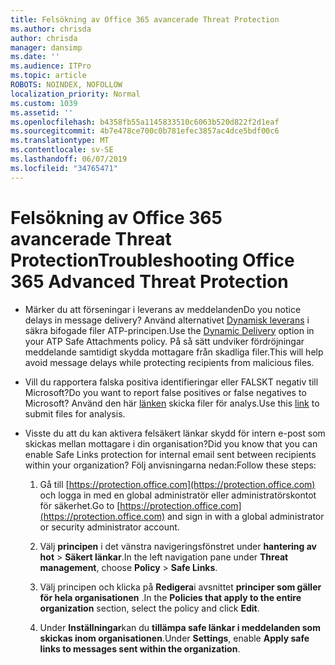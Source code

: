 ```yaml
---
title: Felsökning av Office 365 avancerade Threat Protection
ms.author: chrisda
author: chrisda
manager: dansimp
ms.date: ''
ms.audience: ITPro
ms.topic: article
ROBOTS: NOINDEX, NOFOLLOW
localization_priority: Normal
ms.custom: 1039
ms.assetid: ''
ms.openlocfilehash: b4358fb55a1145833510c6063b520d822f2d1eaf
ms.sourcegitcommit: 4b7e478ce700c0b781efec3857ac4dce5bdf00c6
ms.translationtype: MT
ms.contentlocale: sv-SE
ms.lasthandoff: 06/07/2019
ms.locfileid: "34765471"
---
```

# <a name="troubleshooting-office-365-advanced-threat-protection"></a><span data-ttu-id="2c9ff-102">Felsökning av Office 365 avancerade Threat Protection</span><span class="sxs-lookup"><span data-stu-id="2c9ff-102">Troubleshooting Office 365 Advanced Threat Protection</span></span>

- <span data-ttu-id="2c9ff-103">Märker du att förseningar i leverans av meddelanden</span><span class="sxs-lookup"><span data-stu-id="2c9ff-103">Do you notice delays in message delivery?</span></span> <span data-ttu-id="2c9ff-104">Använd alternativet [Dynamisk leverans](https://docs.microsoft.com/office365/securitycompliance/dynamic-delivery-and-previewing) i säkra bifogade filer ATP-principen.</span><span class="sxs-lookup"><span data-stu-id="2c9ff-104">Use the [Dynamic Delivery](https://docs.microsoft.com/office365/securitycompliance/dynamic-delivery-and-previewing) option in your ATP Safe Attachments policy.</span></span> <span data-ttu-id="2c9ff-105">På så sätt undviker fördröjningar meddelande samtidigt skydda mottagare från skadliga filer.</span><span class="sxs-lookup"><span data-stu-id="2c9ff-105">This will help avoid message delays while protecting recipients from malicious files.</span></span>

- <span data-ttu-id="2c9ff-106">Vill du rapportera falska positiva identifieringar eller FALSKT negativ till Microsoft?</span><span class="sxs-lookup"><span data-stu-id="2c9ff-106">Do you want to report false positives or false negatives to Microsoft?</span></span> <span data-ttu-id="2c9ff-107">Använd den här [länken](https://www.microsoft.com/wdsi/filesubmission/) skicka filer för analys.</span><span class="sxs-lookup"><span data-stu-id="2c9ff-107">Use this [link](https://www.microsoft.com/wdsi/filesubmission/) to submit files for analysis.</span></span>

- <span data-ttu-id="2c9ff-108">Visste du att du kan aktivera felsäkert länkar skydd för intern e-post som skickas mellan mottagare i din organisation?</span><span class="sxs-lookup"><span data-stu-id="2c9ff-108">Did you know that you can enable Safe Links protection for internal email sent between recipients within your organization?</span></span> <span data-ttu-id="2c9ff-109">Följ anvisningarna nedan:</span><span class="sxs-lookup"><span data-stu-id="2c9ff-109">Follow these steps:</span></span>

  1. <span data-ttu-id="2c9ff-110">Gå till [https://protection.office.com](https://protection.office.com) och logga in med en global administratör eller administratörskontot för säkerhet.</span><span class="sxs-lookup"><span data-stu-id="2c9ff-110">Go to [https://protection.office.com](https://protection.office.com) and sign in with a global administrator or security administrator account.</span></span>

  2. <span data-ttu-id="2c9ff-111">Välj **principen** i det vänstra navigeringsfönstret under **hantering av hot** \> **Säkert länkar**.</span><span class="sxs-lookup"><span data-stu-id="2c9ff-111">In the left navigation pane under **Threat management**, choose **Policy** \> **Safe Links**.</span></span>

  3. <span data-ttu-id="2c9ff-112">Välj principen och klicka på **Redigera**i avsnittet **principer som gäller för hela organisationen** .</span><span class="sxs-lookup"><span data-stu-id="2c9ff-112">In the **Policies that apply to the entire organization** section, select the policy and click **Edit**.</span></span>

  4. <span data-ttu-id="2c9ff-113">Under **Inställningar**kan du **tillämpa safe länkar i meddelanden som skickas inom organisationen**.</span><span class="sxs-lookup"><span data-stu-id="2c9ff-113">Under **Settings**, enable **Apply safe links to messages sent within the organization**.</span></span>
